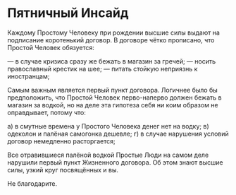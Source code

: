 # Пятничный Инсайд

Каждому Простому Человеку при рождении высшие силы выдают на подписание коротенький договор. В договоре чётко прописано, что Простой Человек обязуется:

— в случае кризиса сразу же бежать в магазин за гречей;
— носить православный крестик на шее;
— питать стойкую неприязнь к иностранцам;

Самым важным является первый пункт договора. Логичнее было бы предположить, что Простой Человек перво-наперво должен бежать в магазин за водкой, но на деле эта гипотеза себя ни коим образом не оправдывает, потому что:

а) в смутные времена у Простого Человека денег нет на водку;
в) одеколон и палёная самогонка дешевле;
г) в случае нарушения условий договор немедленно расторгается;

Все отравившиеся палёной водкой Простые Люди на самом деле нарушили первый пункт Жизненного договора. Об этом знают высшие силы, узкий круг посвящённых и вы.

Не благодарите.
